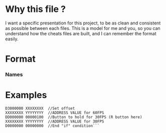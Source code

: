 # Why this file ?
I want a specific presentation for this project, to be as clean and consistent as possible between each files.
This is a model for me and you, so you can understand how the cheats files are built, and I can remember the format easily.

# Format
### Names

# Examples
```[60FPS (Hold R button for 30FPS)]
D3000000 XXXXXXXX  //Set offset
XXXXXXXX YYYYYYYY  //ADDRESS VALUE for 60FPS
DD000000 00000100  //Button to hold for 30FPS (R button here)
XXXXXXXX YYYYYYYY  //ADDRESS VALUE for 30FPS
D0000000 00000000  //End "if" condition```
